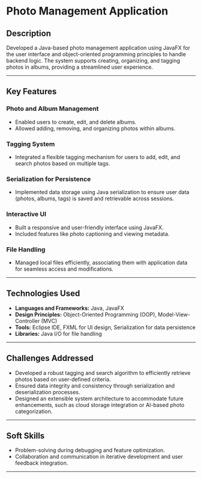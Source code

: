 # Photo Management Application

## Description
Developed a Java-based photo management application using JavaFX for the user interface and object-oriented programming principles to handle backend logic. The system supports creating, organizing, and tagging photos in albums, providing a streamlined user experience.

---

## Key Features

### Photo and Album Management
- Enabled users to create, edit, and delete albums.
- Allowed adding, removing, and organizing photos within albums.

### Tagging System
- Integrated a flexible tagging mechanism for users to add, edit, and search photos based on multiple tags.

### Serialization for Persistence
- Implemented data storage using Java serialization to ensure user data (photos, albums, tags) is saved and retrievable across sessions.

### Interactive UI
- Built a responsive and user-friendly interface using JavaFX.
- Included features like photo captioning and viewing metadata.

### File Handling
- Managed local files efficiently, associating them with application data for seamless access and modifications.

---

## Technologies Used
- **Languages and Frameworks:** Java, JavaFX
- **Design Principles:** Object-Oriented Programming (OOP), Model-View-Controller (MVC)
- **Tools:** Eclipse IDE, FXML for UI design, Serialization for data persistence
- **Libraries:** Java I/O for file handling

---

## Challenges Addressed
- Developed a robust tagging and search algorithm to efficiently retrieve photos based on user-defined criteria.
- Ensured data integrity and consistency through serialization and deserialization processes.
- Designed an extensible system architecture to accommodate future enhancements, such as cloud storage integration or AI-based photo categorization.

---

## Soft Skills
- Problem-solving during debugging and feature optimization.
- Collaboration and communication in iterative development and user feedback integration.

---
